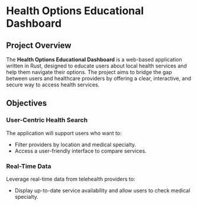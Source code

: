 # Health Options Educational Dashboard

## Project Overview

The **Health Options Educational Dashboard** is a web-based application written in Rust, designed to educate users about local health services and help them navigate their options. The project aims to bridge the gap between users and healthcare providers by offering a clear, interactive, and secure way to access health services. 

## Objectives
### **User-Centric Health Search**
The application will support users who want to:
- Filter providers by location and medical specialty.
- Access a user-friendly interface to compare services.

### **Real-Time Data**
Leverage real-time data from telehealth providers to:
- Display up-to-date service availability and allow users to check medical specialty.
